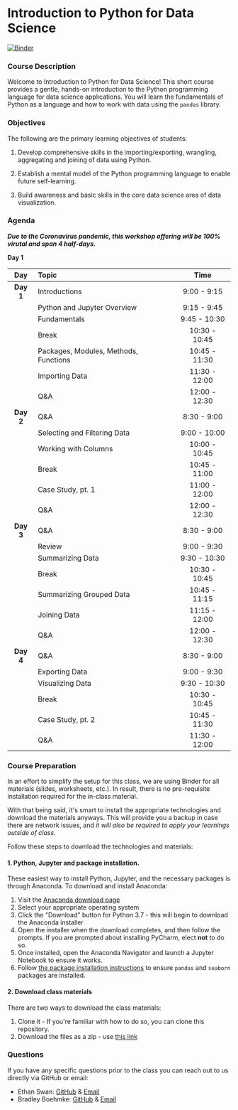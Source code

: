 # Introduction to Python for Data Science
[![Binder](https://mybinder.org/badge_logo.svg)](https://mybinder.org/v2/gh/uc-python/intro-python-datasci/master?urlpath=lab)

### Course Description

Welcome to Introduction to Python for Data Science! This short course provides a gentle, hands-on introduction to the Python programming language for data science applications. You will learn the fundamentals of Python as a language and how to work with data using the `pandas` library.

### Objectives

The following are the primary learning objectives of students:

1. Develop comprehensive skills in the importing/exporting, wrangling, aggregating and joining of data using Python.

2. Establish a mental model of the Python programming language to enable future self-learning.

3. Build awareness and basic skills in the core data science area of data visualization.

### Agenda

***Due to the Coronavirus pandemic, this workshop offering will be 100% virutal and span 4 half-days.***

**Day 1**

| Day       | Topic                                                                          |     Time      |
| :--------:| :----------------------------------------------------------------------------- | :-----------: |
| __Day 1__ | Introductions                                                                  |  9:00 - 9:15  |
|           | Python and Jupyter Overview                                                    |  9:15 - 9:45  |
|           | Fundamentals                                                                   |  9:45 - 10:30 |
|           | Break                                                                          | 10:30 - 10:45 |
|           | Packages, Modules, Methods, Functions                                          | 10:45 - 11:30 |
|           | Importing Data                                                                 | 11:30 - 12:00 |
|           | Q\&A                                                                           | 12:00 - 12:30 |
| __Day 2__ | Q\&A                                                                           |  8:30 - 9:00  |
|           | Selecting and Filtering Data                                                   |  9:00 - 10:00 |
|           | Working with Columns                                                           | 10:00 - 10:45 |
|           | Break                                                                          | 10:45 - 11:00 |
|           | Case Study, pt. 1                                                              | 11:00 - 12:00 |
|           | Q\&A                                                                           | 12:00 - 12:30 |
| __Day 3__ | Q\&A                                                                           |  8:30 - 9:00  |
|           | Review                                                                         |  9:00 - 9:30  |
|           | Summarizing Data                                                               |  9:30 - 10:30 |
|           | Break                                                                          | 10:30 - 10:45 |
|           | Summarizing Grouped Data                                                       | 10:45 - 11:15 |
|           | Joining Data                                                                   | 11:15 - 12:00 |
|           | Q\&A                                                                           | 12:00 - 12:30 |
| __Day 4__ | Q\&A                                                                           |  8:30 - 9:00  |
|           | Exporting Data                                                                 |  9:00 - 9:30  |
|           | Visualizing Data                                                               |  9:30 - 10:30 |
|           | Break                                                                          | 10:30 - 10:45 |
|           | Case Study, pt. 2                                                              | 10:45 - 11:30 |
|           | Q\&A                                                                           | 11:30 - 12:00 |

### Course Preparation

In an effort to simplify the setup for this class, we are using Binder for all materials (slides, worksheets, etc.). In result, there is no pre-requisite installation required for the in-class material.

With that being said, it's smart to install the appropriate technologies and download the materials anyways. This will provide you a backup in case there are network issues, and *it will also be required to apply your learnings outside of class*.

Follow these steps to download the technologies and materials:

#### 1. Python, Jupyter and package installation.

These easiest way to install Python, Jupyter, and the necessary packages is through Anaconda. To download and install Anaconda:

1. Visit the [Anaconda download page](https://www.anaconda.com/distribution/)
2. Select your appropriate operating system
3. Click the "Download" button for Python 3.7 - this will begin to download the Anaconda installer
4. Open the installer when the download completes, and then follow the prompts. If you are prompted about installing PyCharm, elect **not** to do so.
5. Once installed, open the Anaconda Navigator and launch a Jupyter Notebook to ensure it works.
6. Follow [the package installation instructions](https://docs.anaconda.com/anaconda/navigator/tutorials/manage-packages/#installing-a-package) to ensure `pandas` and `seaborn` packages are installed.

#### 2. Download class materials

There are two ways to download the class materials:

1. Clone it - If you're familiar with how to do so, you can clone this repository.
2. Download the files as a zip - use [this link](https://github.com/uc-python/intro-python-datasci/archive/master.zip)

### Questions

If you have any specific questions prior to the class you can reach out to us directly via GitHub or email:

  * Ethan Swan: [GitHub](https://www.github.com/eswan18) & [Email](mailto:ethanpswan@gmail.com)
  * Bradley Boehmke: [GitHub](https://www.github.com/bradleyboehmke) & [Email](mailto:bradleyboehmke@gmail.com)
